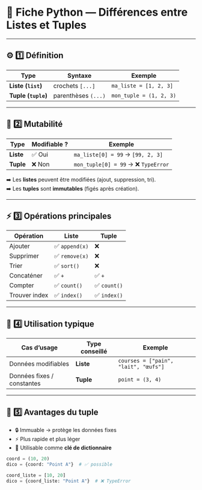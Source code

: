 # 🐍 Fiche Python — Différences entre Listes et Tuples

---

## ⚙️ 1️⃣ Définition

| Type | Syntaxe | Exemple |
|------|----------|----------|
| **Liste (`list`)** | crochets `[...]` | `ma_liste = [1, 2, 3]` |
| **Tuple (`tuple`)** | parenthèses `(...)` | `mon_tuple = (1, 2, 3)` |

---

## 🔁 2️⃣ Mutabilité

| Type | Modifiable ? | Exemple |
|------|---------------|----------|
| **Liste** | ✅ Oui | `ma_liste[0] = 99` → `[99, 2, 3]` |
| **Tuple** | ❌ Non | `mon_tuple[0] = 99` → ❌ `TypeError` |

➡️ Les **listes** peuvent être modifiées (ajout, suppression, tri).  
➡️ Les **tuples** sont **immutables** (figés après création).

---

## ⚡ 3️⃣ Opérations principales

| Opération | Liste | Tuple |
|------------|--------|--------|
| Ajouter | ✅ `append(x)` | ❌ |
| Supprimer | ✅ `remove(x)` | ❌ |
| Trier | ✅ `sort()` | ❌ |
| Concaténer | ✅ `+` | ✅ `+` |
| Compter | ✅ `count()` | ✅ `count()` |
| Trouver index | ✅ `index()` | ✅ `index()` |

---

## 🚀 4️⃣ Utilisation typique

| Cas d’usage | Type conseillé | Exemple |
|--------------|----------------|----------|
| Données modifiables | **Liste** | `courses = ["pain", "lait", "œufs"]` |
| Données fixes / constantes | **Tuple** | `point = (3, 4)` |

---

## 🧠 5️⃣ Avantages du tuple

- 🔒 Immuable → protège les données fixes  
- ⚡ Plus rapide et plus léger  
- 🧩 Utilisable comme **clé de dictionnaire**

```python
coord = (10, 20)
dico = {coord: "Point A"}  # ✅ possible

coord_liste = [10, 20]
dico = {coord_liste: "Point A"}  # ❌ TypeError

